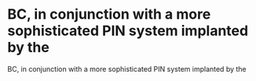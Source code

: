 # BC, in conjunction with a more sophisticated PIN system implanted by the

BC, in conjunction with a more sophisticated PIN system implanted by the